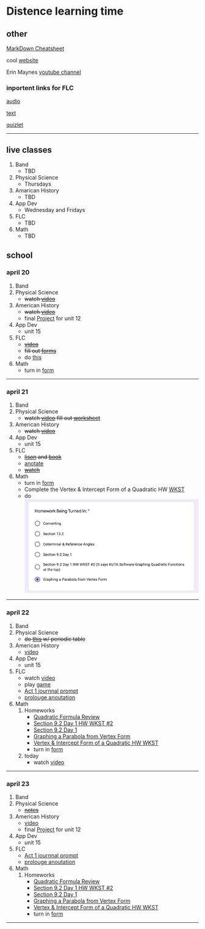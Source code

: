<!--ha ha funny things
	There was a tragic event last night there was a kid named Jacob who spilled some mashed potatoes on his plate most people thought it was funny but the man who is making us write this did not find it funny, and this is that story. Before we start I would like to give a thesis about this topic. 
-->
# Distence learning time
## other
[MarkDown Cheatsheet](https://github.com/adam-p/markdown-here/wiki/Markdown-Cheatsheet "On Github")

cool [website](https://www.windows93.net "windows93")

Erin Maynes [youtube channel](https://www.youtube.com/channel/UCkH9EgsUJJhHA4SB_eg1g4g "youtube channel")

### inportent links for FLC
[audio](https://shakespeare.folger.edu/listen/romeo-and-juliet/ "audio")

[text](https://www.folgerdigitaltexts.org/html/Rom.html#line-1.1.0 "book")

[quizlet](https://quizlet.com/_6emoag?x=1jqt&i=13lg3c "quizlet")

***



## live classes
1. Band
	* TBD
2. Physical Science
	* Thursdays
3. Amarican History
	* TBD
4. App Dev
	* Wednesday and Fridays
5. FLC
	* TBD
6. Math
	* TBD

## school

### april 20
1. Band
2. Physical Science
	* ~~watch [video](https://youtu.be/yQP4UJhNn0I "video")~~
3. American History
	* ~~watch [video](https://uaschools.instructure.com/courses/4142/files/584217/download?wrap=1 "video")~~
	* final [Project](https://uaschools.instructure.com/courses/4142/assignments/38083 "final") for unit 12
4. App Dev
	* unit 15
5. FLC
	* ~~[video](https://uaschools.schoology.com/system/files/attachments/files/m/202004/course/2150433587/RJ_Recap_Video_5e9a0aa43f1b0.mp4 "video")~~
	* ~~fill out [forms](https://forms.gle/GEVa1jCJs4tkSYu57 "forms")~~
	* do [this](https://docs.google.com/document/d/1-0jzfM3DS-dgqcLHDl7eexUapMEKUCsSOA1ILrfsD9A/edit "assiment")
6. Math
	* turn in [form](https://docs.google.com/forms/d/e/1FAIpQLSdkUlR94rTIFbjzMdlSuOp5zB_Y1t50VNBNtSemCBYzNnMZyg/viewform?usp=sf_link "form")
---

### april 21
1. Band
2. Physical Science
	* ~~watch [video](https://drive.google.com/file/d/1gbr7e5hyCbDvYau-tmak7MuOiyVOrgod/view?usp=sharing "video") fill out [worksheet](https://drive.google.com/file/d/0B7GiQq4i5D4oN2pZOFNNQzZNbFROZXprOG1wZXRkbklpNXBZ/view?usp=sharing "worksheet")~~
3. American History
	* ~~watch [video](https://uaschools.instructure.com/courses/4142/files/586009/download?wrap=1 "video")~~
4. App Dev
	* unit 15
5. FLC
	* ~~[lison](https://shakespeare.folger.edu/listen/romeo-and-juliet/ "audio") and [book](https://www.folgerdigitaltexts.org/html/Rom.html#line-1.1.0 "book")~~
	* [anotate](https://docs.google.com/document/d/1K14uXUnSSMWP-6d1QDIGBjcfVjnb5E0BuxA7LkmTvCk/edit "worksheet")
	* ~~[watch](https://edpuzzle.com/assignments/5e99da98a5b7d33f14e5e890/watch "video")~~
6. Math
	* turn in [form](https://docs.google.com/forms/d/e/1FAIpQLSdkUlR94rTIFbjzMdlSuOp5zB_Y1t50VNBNtSemCBYzNnMZyg/viewform?usp=sf_link "form")
	* Complete the Vertex & Intercept Form of a Quadratic HW [WKST]()
	* do <img src="name.png">
---

### april 22
1. Band
2. Physical Science
	* ~~do [this](https://drive.google.com/file/d/1Weq_DcWz0Bv6KWXkeg0cTSXwNL45deLt/view?usp=sharing "worksheet") w/ periodic table~~
3. American History
	* [video](https://uaschools.instructure.com/courses/4142/files/587979/download?wrap=1 "video")
4. App Dev
	* unit 15
5. FLC
	* watch [video](https://edpuzzle.com/assignments/5e99ba833f921f3f0dc81e07/watch "video")
	* play [game](http://quizizz.com/join?gc=825198 "quizizz")
	* [Act 1 journnal prompt](https://docs.google.com/document/d/1-0jzfM3DS-dgqcLHDl7eexUapMEKUCsSOA1ILrfsD9A/edit?usp=sharing "thing")
	* [prolouge anoutation](https://docs.google.com/document/d/1ei6xkxXxQ9MfNl3T8A91w9bP85Sf7gBOV9wwbPYulVM/edit?usp=sharing)
6. Math
	1. Homeworks
		* [Quadratic Formula Review](https://www.yumpu.com/en/document/read/43224976/134-hw-quadratic-formula-worksheet-intropdf "ban")
		* [Section 9.2 Day 1 HW WKST #2 ](https://uaschools.schoology.com/system/files/attachments/files/m/202004/course/2153651014/Algebra_Section_9.2_Day_1_HW_WKST_2_5e8f679c1feb6.pdf "worksheet")
		* [Section 9.2 Day 1]()
		* [Graphing a Parabola from Vertex Form](https://uaschools.schoology.com/system/files/attachments/files/m/202004/course/2153651014/Algebra_Section_9.2_Day_1_5e8cead80548d.pdf)
		* [Vertex & Intercept Form of a Quadratic HW WKST](https://uaschools.schoology.com/system/files/attachments/files/m/202004/course/2153651014/Quarter_4_Algebra_Vertex_and_Intercept_Form_HW_WKST_5e99bee2d53db.pdf "nice")
		* turn in [form](https://docs.google.com/forms/d/e/1FAIpQLSe8L5W8V8cN7BH8qxaZyiDFser0az3-v4arH7sfjPllK3nYRQ/viewform?usp=sf_link "form")
	1. today
		* watch [video](https://www.youtube.com/watch?v=EvxELyypQu8)
---

### april 23
1. Band
2. Physical Science
	* ~~[notes](https://drive.google.com/file/d/0B7GiQq4i5D4odHRYT3FNWWR0dFZIR25ZeklKSGFQUTl6Z1pj/view?usp=sharing)~~
3. American History
	* [video](https://uaschools.instructure.com/courses/4142/files/588511/download?wrap=1)
	* final [Project](https://uaschools.instructure.com/courses/4142/assignments/38083 "final") for unit 12
4. App Dev
	* unit 15
5. FLC
	* [Act 1 journnal prompt](https://docs.google.com/document/d/1-0jzfM3DS-dgqcLHDl7eexUapMEKUCsSOA1ILrfsD9A/edit?usp=sharing "thing")
	* [prolouge anoutation](https://docs.google.com/document/d/1ei6xkxXxQ9MfNl3T8A91w9bP85Sf7gBOV9wwbPYulVM/edit?usp=sharing)
6. Math
	1. Homeworks
		* [Quadratic Formula Review](https://www.yumpu.com/en/document/read/43224976/134-hw-quadratic-formula-worksheet-intropdf "ban")
		* [Section 9.2 Day 1 HW WKST #2 ](https://uaschools.schoology.com/system/files/attachments/files/m/202004/course/2153651014/Algebra_Section_9.2_Day_1_HW_WKST_2_5e8f679c1feb6.pdf "worksheet")
		* [Section 9.2 Day 1]()
		* [Graphing a Parabola from Vertex Form](https://uaschools.schoology.com/system/files/attachments/files/m/202004/course/2153651014/Algebra_Section_9.2_Day_1_5e8cead80548d.pdf)
		* [Vertex & Intercept Form of a Quadratic HW WKST](https://uaschools.schoology.com/system/files/attachments/files/m/202004/course/2153651014/Quarter_4_Algebra_Vertex_and_Intercept_Form_HW_WKST_5e99bee2d53db.pdf "nice")
		* turn in [form](https://docs.google.com/forms/d/e/1FAIpQLSe8L5W8V8cN7BH8qxaZyiDFser0az3-v4arH7sfjPllK3nYRQ/viewform?usp=sf_link "form")
---

<!--

### copy
1. Band
2. Physical Science
3. American History
4. App Dev
5. FLC
6. Math
---

-->